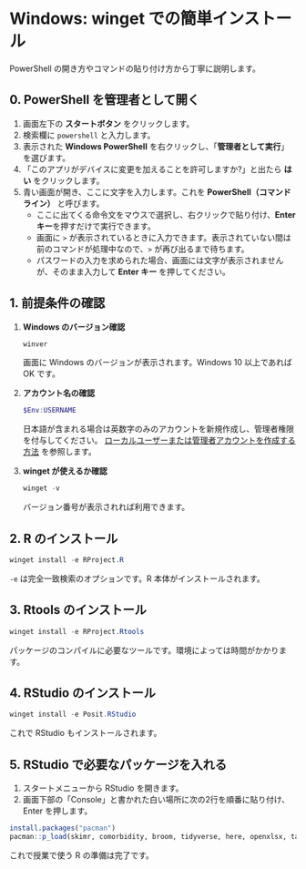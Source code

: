 # Windows: winget での簡単インストール

PowerShell の開き方やコマンドの貼り付け方から丁寧に説明します。

## 0. PowerShell を管理者として開く

1. 画面左下の **スタートボタン** をクリックします。
2. 検索欄に `powershell` と入力します。
3. 表示された **Windows PowerShell** を右クリックし、「**管理者として実行**」を選びます。
4. 「このアプリがデバイスに変更を加えることを許可しますか?」と出たら **はい** をクリックします。
5. 青い画面が開き、ここに文字を入力します。これを **PowerShell（コマンドライン）** と呼びます。
   - ここに出てくる命令文をマウスで選択し、右クリックで貼り付け、**Enter キー**を押すだけで実行できます。
   - 画面に `>` が表示されているときに入力できます。表示されていない間は前のコマンドが処理中なので、`>` が再び出るまで待ちます。
   - パスワードの入力を求められた場合、画面には文字が表示されませんが、そのまま入力して **Enter キー** を押してください。

## 1. 前提条件の確認

1. **Windows のバージョン確認**

    ```powershell
    winver
    ```

    画面に Windows のバージョンが表示されます。Windows 10 以上であれば OK です。

2. **アカウント名の確認**

    ```powershell
    $Env:USERNAME
    ```

    日本語が含まれる場合は英数字のみのアカウントを新規作成し、管理者権限を付与してください。
    [ローカルユーザーまたは管理者アカウントを作成する方法](https://support.microsoft.com/ja-jp/windows/create-a-local-user-or-administrator-account-in-windows-20f7d0d1-70f5-4102-9039-0a5a603b005e) を参照します。

3. **winget が使えるか確認**

    ```powershell
    winget -v
    ```

    バージョン番号が表示されれば利用できます。

## 2. R のインストール

```powershell
winget install -e RProject.R
```

`-e` は完全一致検索のオプションです。R 本体がインストールされます。

## 3. Rtools のインストール

```powershell
winget install -e RProject.Rtools
```

パッケージのコンパイルに必要なツールです。環境によっては時間がかかります。

## 4. RStudio のインストール

```powershell
winget install -e Posit.RStudio
```

これで RStudio もインストールされます。

## 5. RStudio で必要なパッケージを入れる

1. スタートメニューから RStudio を開きます。
2. 画面下部の「Console」と書かれた白い場所に次の2行を順番に貼り付け、Enter を押します。

```r
install.packages("pacman")
pacman::p_load(skimr, comorbidity, broom, tidyverse, here, openxlsx, tableone)
```

これで授業で使う R の準備は完了です。
